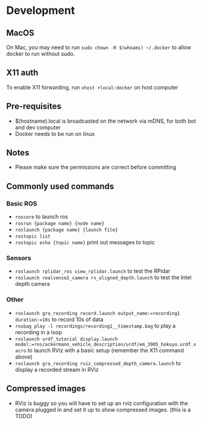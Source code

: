 # Development

## MacOS
On Mac, you may need to run `sudo chown -R $(whoami) ~/.docker` to allow docker to run without sudo.

## X11 auth
To enable X11 forwarding, run `xhost +local:docker` on host computer

## Pre-requisites
- $(hostname).local is broadcasted on the network via mDNS, for both bot and dev computer
- Docker needs to be run on linux

## Notes
- Please make sure the permissions are correct before committing

## Commonly used commands
### Basic ROS
- `roscore` to launch ros
- `rosrun {package name} {node name}`
- `roslaunch {package name} {launch file}`
- `rostopic list`
- `rostopic echo {topic name}` print out messages to topic
### Sensors
- `roslaunch rplidar_ros view_rplidar.launch` to test the RPidar
- `roslaunch realsense2_camera rs_aligned_depth.launch` to test the Intel depth camera
### Other
- `roslaunch gra_recording record.launch output_name:=recording1 duration:=10s` to record 10s of data
- `rosbag play -l recordings/recording1__timestamp.bag` to play a recording in a loop
- `roslaunch urdf_tutorial display.launch model:=ros/ackermann_vehicle_description/urdf/em_3905_hokuyo.urdf.xacro` to launch RViz with a basic setup (remember the X11 command above)
- `roslaunch gra_recording rviz_compressed_depth_camera.launch` to display a recorded stream in RViz

## Compressed images
- RViz is buggy so you will have to set up an rviz configuration with the camera plugged in and set it up to show compressed images. (this is a TODO)